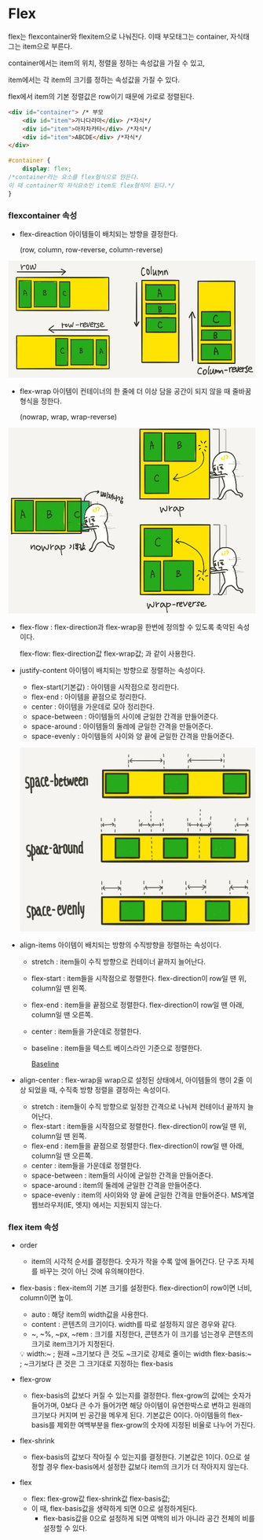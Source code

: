 # Flex

flex는 flexcontainer와 flexitem으로 나눠진다. 이때 부모태그는 container, 자식태그는 item으로 부른다.

container에서는 item의 위치, 정렬을 정하는 속성값을 가질 수 있고,

item에서는 각 item의 크기를 정하는 속성값을 가질 수 있다. 

flex에서 item의 기본 정렬값은 row이기 때문에 가로로 정렬된다.

 

```html
<div id="container"> /* 부모
	<div id="item">가나다라마</div> /*자식*/
	<div id="item">아자차카타</div> /*자식*/
	<div id="item">ABCDE</div> /*자식*/
</div>
```

```css
#container {
	display: flex; 
/*container라는 요소를 flex형식으로 만든다. 
이 때 container의 자식요소인 item도 flex형식이 된다.*/
}
```

### flexcontainer 속성

- flex-direaction 아이템들이 배치되는 방향을 결정한다.
    
    (row, column, row-reverse, column-reverse)
    

![Untitled](Flex%20c82b09882a4c461380d905a74428bd63/Untitled.png)

- flex-wrap 아이템이 컨테이너의 한 줄에 더 이상 담을 공간이 되지 않을 때 줄바꿈 형식을 정한다.
    
    (nowrap, wrap, wrap-reverse)
    

![Untitled](Flex%20c82b09882a4c461380d905a74428bd63/Untitled%201.png)

- flex-flow : flex-direction과 flex-wrap을 한번에 정의할 수 있도록 축약된 속성이다.
    
    flex-flow: flex-direction값 flex-wrap값; 과 같이 사용한다.
    
- justify-content 아이템이 배치되는 방향으로 정렬하는 속성이다.
    - flex-start(기본값) : 아이템을 시작점으로 정리한다.
    - flex-end : 아이템을 끝점으로 정리한다.
    - center : 아이템을 가운데로 모아 정리한다.
    - space-between : 아이템들의 사이에 균일한 간격을 만들어준다.
    - space-around : 아이템들의 둘레에 균일한 간격을 만들어준다.
    - space-evenly : 아이템들의 사이와 양 끝에 균일한 간격을 만들어준다.
    
    ![Untitled](Flex%20c82b09882a4c461380d905a74428bd63/Untitled%202.png)
    
- align-items 아이템이 배치되는 방향의 수직방향을 정렬하는 속성이다.
    - stretch : item들이 수직 방향으로 컨테이너 끝까지 늘어난다.
    - flex-start : item들을 시작점으로 정렬한다. flex-direction이 row일 땐 위, column일 땐 왼쪽.
    - flex-end : item들을 끝점으로 정렬한다. flex-direction이 row일 땐 아래, column일 땐 오른쪽.
    - center : item들을 가운데로 정렬한다.
    - baseline : item들을 텍스트 베이스라인 기준으로 정렬한다.
        
        [Baseline](Flex%20c82b09882a4c461380d905a74428bd63/Baseline%20fdbd37b470ea44a882f1164de8aa9b30.md)
        
- align-center : flex-wrap을 wrap으로 설정된 상태에서, 아이템들의 행이 2줄 이상 되었을 때, 수직축 방향 정렬을 결정하는 속성이다.
    - stretch : item들이 수직 방향으로 일정한 간격으로 나눠져 컨테이너 끝까지 늘어난다.
    - flex-start : item들을 시작점으로 정렬한다. flex-direction이 row일 땐 위, column일 땐 왼쪽.
    - flex-end : item들을 끝점으로 정렬한다. flex-direction이 row일 땐 아래, column일 땐 오른쪽.
    - center : item들을 가운데로 정렬한다.
    - space-between : item들의 사이에 균일한 간격을 만들어준다.
    - space-around : item의 둘레에 균일한 간격을 만들어준다.
    - space-evenly : item의 사이와와 양 끝에 균일한 간격을 만들어준다. MS계열 웹브라우저(IE, 엣지) 에서는 지원되지 않는다.

### flex item 속성

- order
    - item의 시각적 순서를 결정한다. 숫자가 작을 수록 앞에 들어간다. 단 구조 자체를 바꾸는 것이 아닌 것에 유의해야한다.
- flex-basis : flex-item의 기본 크기를 설정한다. flex-direction이 row이면 너비, column이면 높이.
    - auto : 해당 item의 width값을 사용한다.
    - content : 콘텐츠의 크기이다. width를 따로 설정하지 않은 경우와 같다.
    - ~, ~%, ~px, ~rem : 크기를 지정한다, 콘텐츠가 이 크기를 넘는경우 콘텐츠의 크기로 item크기가 지정된다.
    
    <aside>
    💡 width:~ ; 원래 ~크기보다 큰 것도 ~크기로 강제로 줄이는 width
    flex-basis:~ ; ~크기보다 큰 것은 그 크기대로 지정하는 flex-basis
    
    </aside>
    
- flex-grow
    - flex-basis의 값보다 커질 수 있는지를 결정한다. flex-grow의 값에는 숫자가 들어가며, 0보다 큰 수가 들어가면 해당 아이템이 유연한박스로 변하고 원래의 크기보다 커지며 빈 공간을 메우게 된다. 기본값은 0이다. 아이템들의 flex-basis를 제외한 여백부분을 flex-grow의 숫자에 지정된 비율로 나누어 가진다.
- flex-shrink
    - flex-basis의 값보다 작아질 수 있는지를 결정한다. 기본값은 1이다. 0으로 설정할 경우 flex-basis에서 설정한 값보다 item의 크기가 더 작아지지 않는다.
- flex
    - flex: flex-grow값 flex-shrink값 flex-basis값;
    - 이 때, flex-basis값을 생략하게 되면 0으로 설정하게된다.
        - flex-basis값을 0으로 설정하게 되면 여백의 비가 아니라 공간 전체의 비를 설정할 수 있다.